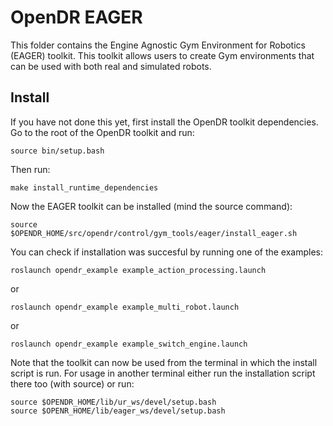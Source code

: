 # OpenDR EAGER

This folder contains the Engine Agnostic Gym Environment for Robotics (EAGER) toolkit. 
This toolkit allows users to create Gym environments that can be used with both real and simulated robots.

## Install

If you have not done this yet, first install the OpenDR toolkit dependencies.
Go to the root of the OpenDR toolkit and run:
```
source bin/setup.bash
```
Then run:
```
make install_runtime_dependencies
```
Now the EAGER toolkit can be installed (mind the source command):
```
source $OPENDR_HOME/src/opendr/control/gym_tools/eager/install_eager.sh
```
You can check if installation was succesful by running one of the examples:
```
roslaunch opendr_example example_action_processing.launch
```
or
```
roslaunch opendr_example example_multi_robot.launch
```
or
```
roslaunch opendr_example example_switch_engine.launch
```
Note that the toolkit can now be used from the terminal in which the install script is run.
For usage in another terminal either run the installation script there too (with source) or run:
```
source $OPENDR_HOME/lib/ur_ws/devel/setup.bash
source $OPENR_HOME/lib/eager_ws/devel/setup.bash
```
